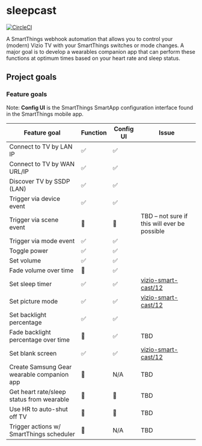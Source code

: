 # sleepcast

[![CircleCI](https://circleci.com/gh/erodewald/sleepcast/tree/master.svg?style=svg)](https://circleci.com/gh/erodewald/sleepcast/tree/master)

A SmartThings webhook automation that allows you to control your (modern) Vizio TV with your SmartThings switches or mode changes. A major goal is to develop a wearables companion app that can perform these functions at optimum times based on your heart rate and sleep status.

## Project goals

### Feature goals

Note: **Config UI** is the SmartThings SmartApp configuration interface found in the SmartThings mobile app.

| Feature goal                               | Function | Config UI | Issue                                                       |
| ------------------------------------------ | -------- | --------- | ----------------------------------------------------------- |
| Connect to TV by LAN IP                    | ✅       | ✅        |                                                             |
| Connect to TV by WAN URL/IP                | ✅       | ✅        |                                                             |
| Discover TV by SSDP (LAN)                  | ✅       | ✅        |                                                             |
| Trigger via device event                   | ✅       | ✅        |                                                             |
| Trigger via scene event                    | 🚫       | 🚫        | TBD – not sure if this will ever be possible                |
| Trigger via mode event                     | ✅       | ✅        |                                                             |
| Toggle power                               | ✅       | ✅        |                                                             |
| Set volume                                 | ✅       | ✅        |                                                             |
| Fade volume over time                      | 🚫       | ✅        |                                                             |
| Set sleep timer                            | ✅       | ✅        | [vizio-smart-cast/12](/heathbar/vizio-smart-cast/issues/12) |
| Set picture mode                           | ✅       | ✅        | [vizio-smart-cast/12](/heathbar/vizio-smart-cast/issues/12) |
| Set backlight percentage                   | ✅       | ✅        |                                                             |
| Fade backlight percentage over time        | 🚫       | ✅        | TBD                                                         |
| Set blank screen                           | ✅       | ✅        | [vizio-smart-cast/12](/heathbar/vizio-smart-cast/issues/12) |
| Create Samsung Gear wearable companion app | 🚫       | N/A       | TBD                                                         |
| Get heart rate/sleep status from wearable  | 🚫       | 🚫        | TBD                                                         |
| Use HR to auto-shut off TV                 | 🚫       | 🚫        | TBD                                                         |
| Trigger actions w/ SmartThings scheduler   | 🚫       | N/A       | TBD                                                         |
